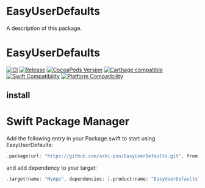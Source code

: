 # EasyUserDefaults

A description of this package.

# EasyUserDefaults
[![CI](https://github.com/ashi-psn/EasyUserDefaults/actions/workflows/main.yml/badge.svg?branch=main)](https://github.com/ashi-psn/EasyUserDefaults/actions/workflows/main.yml)
[![Release](https://img.shields.io/github/v/release/ashi-psn/EasyUserDefaults)](https://github.com/ashi-psn/EasyUserDefaults/releases/latest)
[![CocoaPods Version](https://img.shields.io/cocoapods/v/EasyUserDefaults.svg)](https://cocoapods.org/pods/EasyUserDefaults)
[![Carthage compatible](https://img.shields.io/badge/Carthage-compatible-4BC51D.svg?style=flat)](https://github.com/ashi-psn/EasyUserDefaults)
[![Swift Compatibility](https://img.shields.io/endpoint?url=https%3A%2F%2Fswiftpackageindex.com%2Fapi%2Fpackages%2Fashi-psn%2FEasyUserDefaults%2Fbadge%3Ftype%3Dswift-versions)](https://swiftpackageindex.com/ashi-psn/EasyUserDefaults)
[![Platform Compatibility](https://img.shields.io/endpoint?url=https://swiftpackageindex.com/api/packages/ashi-psn/EasyUserDefaults/badge?type=platforms)](https://swiftpackageindex.com/ashi-psn/EasyUserDefaults)

## install

# Swift Package Manager
Add the following entry in your Package.swift to start using EasyUserDefaults:

```swift
.package(url: "https://github.com/ashi-psn/EasyUserDefaults.git", from: "0.0.1")
```

and add dependency to your target:

```swift
.target(name: "MyApp", dependencies: [.product(name: "EasyUserDefaults", package: "EasyUserDefaults")]),
```
